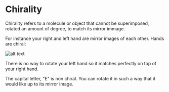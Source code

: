 # Chirality

Chirality refers to a molecule or object that cannot be superimposed, rotated an amount of degree, to match its mirror immage.

For instance your right and left hand are mirror images of each other. Hands are chiral:

![alt text](https://images.ctfassets.net/vrrt8fsfwf0e/14UzjjckOvNAX7kaose0JD/c8ae5c2b53bf6cfa2aabbaf3c395e983/Screenshot__853_.png)

There is no way to rotate your left hand so it matches perfectly on top of your right hand.

The capital letter, "E" is non chiral. You can rotate it in such a way that it would like up to its mirror image. 


